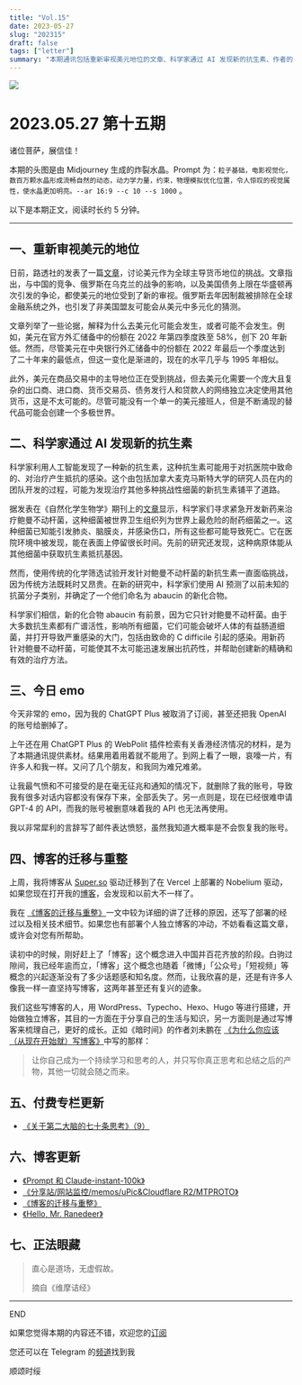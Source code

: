 ```yaml
---
title: "Vol.15"
date: 2023-05-27
slug: "202315"
draft: false
tags: ["letter"]
summary: "本期通讯包括重新审视美元地位的文章、科学家通过 AI 发现新的抗生素、作者的 ChatGPT Plus 被取消订阅、博客的迁移与重整、以及付费专栏和博客的更新。"
---
```


![](https://cos.justgoidea.com/justgoidea/uPic/2023/06/04/4wTkFM.png)

# 2023.05.27 第十五期

诸位菩萨，展信佳！

本期的头图是由 Midjourney 生成的炸裂水晶。Prompt 为：`粒子基础，电影视觉化，数百万颗水晶形成流畅自然的动态，动力学力量，约束，物理模拟优化位置，令人惊叹的视觉属性，使水晶更加明亮。--ar 16:9 --c 10 --s 1000` 。

以下是本期正文，阅读时长约 5 分钟。

---

## 一、重新审视美元的地位

日前，路透社的发表了一篇[文章](https://www.reuters.com/markets/currencies/end-king-dollar-forces-play-de-dollarisation-2023-05-25/?utm_source=newsletter.newsminimalist.com&utm_medium=newsletter&utm_campaign=thursday-may-25-5-significant-news-stories)，讨论美元作为全球主导货币地位的挑战。文章指出，与中国的竞争、俄罗斯在乌克兰的战争的影响，以及美国债务上限在华盛顿再次引发的争论，都使美元的地位受到了新的审视。俄罗斯去年因制裁被排除在全球金融系统之外，也引发了非美国盟友可能会从美元中多元化的猜测。

文章列举了一些论据，解释为什么去美元化可能会发生，或者可能不会发生。例如，美元在官方外汇储备中的份额在 2022 年第四季度跌至 58%，创下 20 年新低。然而，尽管美元在中央银行外汇储备中的份额在 2022 年最后一个季度达到了二十年来的最低点，但这一变化是渐进的，现在的水平几乎与 1995 年相似。

此外，美元在商品交易中的主导地位正在受到挑战，但去美元化需要一个庞大且复杂的出口商、进口商、货币交易员、债务发行人和贷款人的网络独立决定使用其他货币，这是不太可能的。尽管可能没有一个单一的美元接班人，但是不断涌现的替代品可能会创建一个多极世界。

## 二、科学家通过 AI 发现新的抗生素

科学家利用人工智能发现了一种新的抗生素，这种抗生素可能用于对抗医院中致命的、对治疗产生抵抗的感染。这个由包括加拿大麦克马斯特大学的研究人员在内的团队开发的过程，可能为发现治疗其他多种挑战性细菌的新抗生素铺平了道路。

据发表在《自然化学生物学》期刊上的[文章](https://www.independent.co.uk/news/science/ai-antibiotic-superbug-hospital-infection-b2346194.html?utm_source=newsletter.newsminimalist.com&utm_medium=newsletter&utm_campaign=friday-may-26-6-significant-news-stories)显示，科学家们寻求紧急开发新药来治疗鲍曼不动杆菌，这种细菌被世界卫生组织列为世界上最危险的耐药细菌之一。这种细菌已知能引发肺炎、脑膜炎，并感染伤口，所有这些都可能导致死亡。它在医院环境中被发现，能在表面上停留很长时间。先前的研究还发现，这种病原体能从其他细菌中获取抗生素抵抗基因。

然而，使用传统的化学筛选试验开发针对鲍曼不动杆菌的新抗生素一直面临挑战，因为传统方法既耗时又昂贵。在新的研究中，科学家们使用 AI 预测了以前未知的抗菌分子类别，并确定了一个他们命名为 abaucin 的新化合物。

科学家们相信，新的化合物 abaucin 有前景，因为它只针对鲍曼不动杆菌。由于大多数抗生素都有广谱活性，影响所有细菌，它们可能会破坏人体的有益肠道细菌，并打开导致严重感染的大门，包括由致命的 C difficile 引起的感染。用新药针对鲍曼不动杆菌，可能使其不太可能迅速发展出抗药性，并帮助创建新的精确和有效的治疗方法。

## 三、今日 emo

今天非常的 emo，因为我的 ChatGPT Plus 被取消了订阅，甚至还把我 OpenAI 的账号给删掉了。

上午还在用 ChatGPT Plus 的 WebPolit 插件检索有关香港经济情况的材料，是为了本期通讯提供素材。结果用着用着就不能用了。到网上看了一眼，哀嚎一片，有许多人和我一样。又问了几个朋友，和我同为难兄难弟。

让我最气愤和不可接受的是在毫无征兆和通知的情况下，就删除了我的账号，导致我有很多对话内容都没有保存下来，全部丢失了。另一点则是，现在已经很难申请 GPT-4 的 API，而我的账号被删意味着我的 API 也无法再使用。

我以非常犀利的言辞写了邮件表达愤怒，虽然我知道大概率是不会恢复我的账号。

## 四、博客的迁移与重整

上周，我将博客从 [Super.so](http://super.so/) 驱动迁移到了在 Vercel 上部署的 Nobelium 驱动，如果您现在打开我的[博客](https://justgoidea.com/)，会发现和以前大不一样了。

我在 [《博客的迁移与重整》](https://www.justgoidea.com/posts/2023-041)一文中较为详细的讲了迁移的原因，还写了部署的经过以及相关技术细节。如果您也有部署个人独立博客的冲动，不妨看看这篇文章，或许会对您有所帮助。

读初中的时候，刚好赶上了「博客」这个概念进入中国并百花齐放的阶段。白驹过隙间，我已经年逾而立，「博客」这个概念也随着「微博」「公众号」「短视频」等概念的兴起逐渐没有了多少话题感和知名度。然而，让我欣喜的是，还是有许多人像我一样一直坚持写博客，这两年甚至还有复兴的迹象。

我们这些写博客的人，用 WordPress、Typecho、Hexo、Hugo 等进行搭建，开始做独立博客，其目的一方面在于分享自己的生活与知识，另一方面则是通过写博客来梳理自己，更好的成长。正如《暗时间》的作者刘未鹏在 [《为什么你应该（从现在开始就）写博客》](https://mindhacks.cn/2009/02/15/why-you-should-start-blogging-now/)中写的那样：

> 让你自己成为一个持续学习和思考的人，并只写你真正思考和总结之后的产物，其他一切就会随之而来。
>

## 五、付费专栏更新

- [《关于第二大脑的七十条思考》（9）](https://xiaobot.net/post/f110ba52-3758-4603-8693-d381411f1d4e)

## 六、博客更新

- [《Prompt 和 Claude-instant-100k》](https://www.justgoidea.com/posts/2023-039)
- [《分享站/网站监控/memos/uPic&Cloudflare R2/MTPROTO》](https://www.justgoidea.com/posts/2023-040)
- [《博客的迁移与重整》](https://www.justgoidea.com/posts/2023-041)
- [《Hello, Mr. Ranedeer》](https://www.justgoidea.com/posts/2023-042)

## 七、正法眼藏

> 直心是道场，无虚假故。
>
>
> 摘自《维摩诘经》
>

---

END

如果您觉得本期的内容还不错，欢迎您的[订阅](https://justgoidea.com/newsletter/)

您还可以在 Telegram 的[频道](https://t.me/justgoidea)找到我

顺颂时绥
